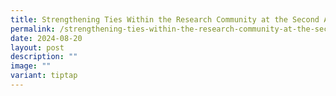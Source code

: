```yaml
---
title: Strengthening Ties Within the Research Community at the Second ACSI Evening
permalink: /strengthening-ties-within-the-research-community-at-the-second-acsi-evening/
date: 2024-08-20
layout: post
description: ""
image: ""
variant: tiptap
---
```

